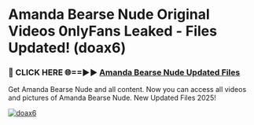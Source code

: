 # Amanda Bearse Nude Original Videos 0nlyFans Leaked - Files Updated! (doax6)

<h3>🔴 CLICK HERE 🌐==►► <a href="https://tinyurl.com/yrmya6cz" rel="nofollow">Amanda Bearse Nude Updated Files</a></h3>

Get Amanda Bearse Nude and all content. Now you can access all videos and pictures of Amanda Bearse Nude. New Updated Files 2025!

[![doax6](https://i.imgur.com/FMdXYCs.gif)](https://tinyurl.com/yrmya6cz)
